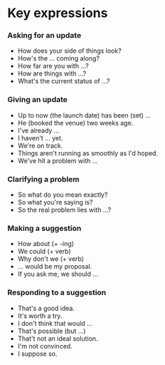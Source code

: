 # Key expressions
### Asking for an update
- How does your side of things look?
- How's the ... coming along?
- How far are you with ...?
- How are things with ...?
- What's the current status of ...?
### Giving an update
- Up to now (the launch date) has been (set) ...
- He (booked the venue) two weeks age.
- I've already ...
- I haven't ... yet.
- We're on track.
- Things aren't running as smoothly as I'd hoped.
- We've hit a problem with ...
### Clarifying a problem
- So what do you mean exactly?
- So what you're saying is?
- So the real problem lies with ...?
### Making a suggestion
- How about (+ -ing)
- We could (+ verb)
- Why don't we (+ verb)
- ... would be my proposal.
- If you ask me, we should ...
### Responding to a suggestion
- That's a good idea.
- It's worth a try.
- I don't think that would ...
- That's possible (but ...)
- That't not an ideal solution.
- I'm not convinced.
- I suppose so.